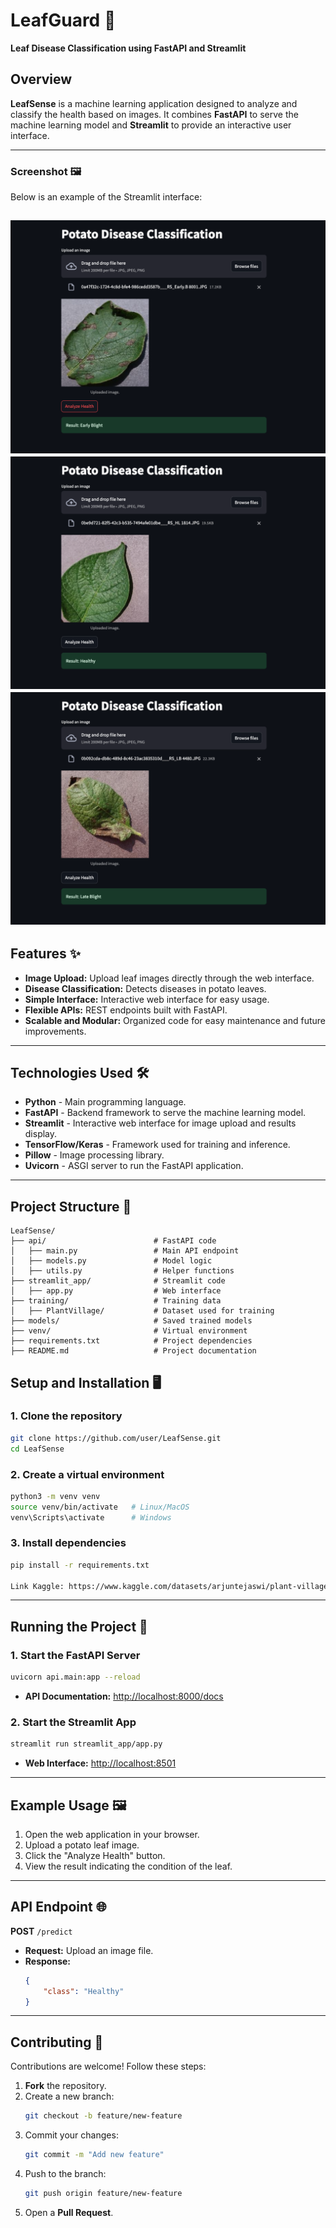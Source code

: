 # **LeafGuard** 🌿  
**Leaf Disease Classification using FastAPI and Streamlit**  

## **Overview**  
**LeafSense** is a machine learning application designed to analyze and classify the health based on images. It combines **FastAPI** to serve the machine learning model and **Streamlit** to provide an interactive user interface.  

---
### **Screenshot** 🖼️  
Below is an example of the Streamlit interface:  

![Streamlit Interface](docs/screenshots/early-blight.png)
![Streamlit Interface](docs/screenshots/healthy.png)
![Streamlit Interface](docs/screenshots/late-blight.png)
---


## **Features** ✨  
- **Image Upload:** Upload leaf images directly through the web interface.  
- **Disease Classification:** Detects diseases in potato leaves.  
- **Simple Interface:** Interactive web interface for easy usage.  
- **Flexible APIs:** REST endpoints built with FastAPI.  
- **Scalable and Modular:** Organized code for easy maintenance and future improvements.  

---

## **Technologies Used** 🛠️  
- **Python** - Main programming language.  
- **FastAPI** - Backend framework to serve the machine learning model.  
- **Streamlit** - Interactive web interface for image upload and results display.  
- **TensorFlow/Keras** - Framework used for training and inference.  
- **Pillow** - Image processing library.  
- **Uvicorn** - ASGI server to run the FastAPI application.  

---

## **Project Structure** 📁  

```plaintext
LeafSense/
├── api/                        # FastAPI code
│   ├── main.py                 # Main API endpoint
│   ├── models.py               # Model logic
│   ├── utils.py                # Helper functions
├── streamlit_app/              # Streamlit code
│   ├── app.py                  # Web interface
├── training/                   # Training data
│   ├── PlantVillage/           # Dataset used for training
├── models/                     # Saved trained models
├── venv/                       # Virtual environment
├── requirements.txt            # Project dependencies
├── README.md                   # Project documentation
```

## **Setup and Installation** 🖥️  

### **1. Clone the repository**  
```bash
git clone https://github.com/user/LeafSense.git
cd LeafSense

```

### **2. Create a virtual environment**  
```bash
python3 -m venv venv
source venv/bin/activate   # Linux/MacOS
venv\Scripts\activate      # Windows
```

### **3. Install dependencies**  
```bash
pip install -r requirements.txt

Link Kaggle: https://www.kaggle.com/datasets/arjuntejaswi/plant-village
```

---

## **Running the Project** 🚀  

### **1. Start the FastAPI Server**  
```bash
uvicorn api.main:app --reload
```
- **API Documentation:** [http://localhost:8000/docs](http://localhost:8000/docs)  

### **2. Start the Streamlit App**  
```bash
streamlit run streamlit_app/app.py
```
- **Web Interface:** [http://localhost:8501](http://localhost:8501)  

---

## **Example Usage** 🖼️  
1. Open the web application in your browser.  
2. Upload a potato leaf image.  
3. Click the "Analyze Health" button.  
4. View the result indicating the condition of the leaf.  

---

## **API Endpoint** 🌐  

**POST** `/predict`  
- **Request:** Upload an image file.  
- **Response:**  
  ```json
  {
      "class": "Healthy"
  }
  ```

---

## **Contributing** 🤝  
Contributions are welcome! Follow these steps:  
1. **Fork** the repository.  
2. Create a new branch:  
   ```bash
   git checkout -b feature/new-feature
   ```
3. Commit your changes:  
   ```bash
   git commit -m "Add new feature"
   ```
4. Push to the branch:  
   ```bash
   git push origin feature/new-feature
   ```
5. Open a **Pull Request**.  

